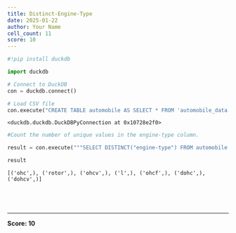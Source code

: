 ```yaml
---
title: Distinct-Engine-Type
date: 2025-01-22
author: Your Name
cell_count: 11
score: 10
---
```


```python
#!pip install duckdb
```


```python
import duckdb
```


```python
# Connect to DuckDB
con = duckdb.connect()

```


```python
# Load CSV file
con.execute("CREATE TABLE automobile AS SELECT * FROM 'automobile_data.csv'")

```




    <duckdb.duckdb.DuckDBPyConnection at 0x10728e2f0>




```python
#Count the number of unique values in the engine-type column.
```


```python
result = con.execute("""SELECT DISTINCT("engine-type") FROM automobile LIMIT 10""").fetchall()
```


```python
result
```




    [('ohc',), ('rotor',), ('ohcv',), ('l',), ('ohcf',), ('dohc',), ('dohcv',)]




```python


```


```python

```


```python

```


```python

```


---
**Score: 10**
